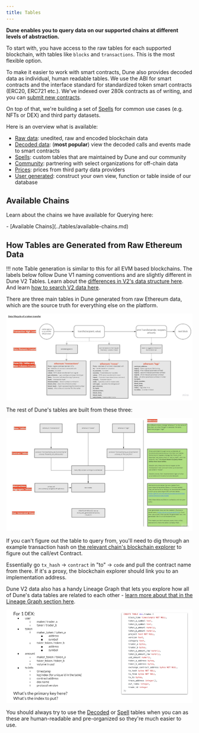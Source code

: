 ```yaml
---
title: Tables
---
```


**Dune enables you to query data on our supported chains at different levels of abstraction.**

To start with, you have access to the raw tables for each supported blockchain, with tables like `blocks` and `transactions`. This is the most flexible option.

To make it easier to work with smart contracts, Dune also provides decoded data as individual, human readable tables. We use the ABI for smart contracts and the interface standard for standardized token smart contracts (ERC20, ERC721 etc.). We've indexed over 280k contracts as of writing, and you can [submit new contracts](../app/decoding-contracts.md).

On top of that, we're building a set of [Spells](spells/index.md) for common use cases (e.g. NFTs or DEX) and third party datasets.

Here is an overview what is available:

- [Raw data](raw/index.md): unedited, raw and encoded blockchain data
- [Decoded data](decoded/index.md): (**most popular**) view the decoded calls and events made to smart contracts
- [Spells](spells/index.md): custom tables that are maintained by Dune and our community
- [Community](community/index.md): partnering with select organizations for off-chain data
- [Prices](spells/prices.md): prices from third party data providers
- [User generated](user-generated.md): construct your own view, function or table inside of our database

## Available Chains

Learn about the chains we have available for Querying here:

<div class="cards grid" markdown>
- [Available Chains](../tables/available-chains.md)
</div>

## How Tables are Generated from Raw Ethereum Data

!!! note
    Table generation is similar to this for all EVM based blockchains. The labels below follow Dune V1 naming conventions and are slightly different in Dune V2 Tables. Learn about the [differences in V2's data structure here](../reference/dune-v2/index.md). And learn [how to search V2 data here](../getting-started/queries/data-explorer/#v2).

There are three main tables in Dune generated from raw Ethereum data, which are the source truth for everything else on the platform.

![token data to dune tables graph](images/token-data-to-dune-tables-graph.jpg)

The rest of Dune's tables are built from these three:

![tables levels of abstraction graph](images/tables-levels-of-abstraction-graph.jpg)

If you can't figure out the table to query from, you'll need to dig through an example transaction hash on [the relevant chain's blockchain explorer](../reference/wizard-tools/blockchain-explorers.md) to figure out the call/evt Contract.

Essentially go `tx_hash` → `contract` in "to" → `code` and pull the contract name from there. If it's a proxy, the blockchain explorer should link you to an implementation address. 

Dune V2 data also has a handy Lineage Graph that lets you explore how all of Dune's data tables are related to each other - [learn more about that in the Lineage Graph section here](spells/spellbook-model-docs.md).

![what should a trade table look like](images/what-should-a-trade-table-look-like.png)

You should always try to use the [Decoded](decoded/index.md) or [Spell](spells/index.md) tables when you can as these are human-readable and pre-organized so they're much easier to use.